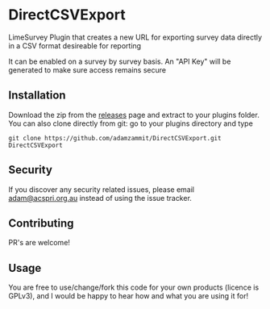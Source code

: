 # DirectCSVExport
LimeSurvey Plugin that creates a new URL for exporting survey data directly in a CSV format desireable for reporting

It can be enabled on a survey by survey basis. An "API Key" will be generated to make sure access remains secure

## Installation

Download the zip from the [releases](https://github.com/adamzammit/DirectCSVExport/releases) page and extract to your plugins folder. You can also clone directly from git: go to your plugins directory and type 
```
git clone https://github.com/adamzammit/DirectCSVExport.git DirectCSVExport
```
## Security

If you discover any security related issues, please email adam@acspri.org.au instead of using the issue tracker.

## Contributing

PR's are welcome!

## Usage

You are free to use/change/fork this code for your own products (licence is GPLv3), and I would be happy to hear how and what you are using it for!
